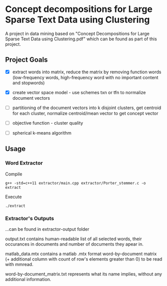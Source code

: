 # Concept decompositions for Large Sparse Text Data using Clustering
A project in data mining based on "Concept Decompositions for Large Sparse Text Data using Clustering.pdf" which can be found as part of this project. 

## Project Goals

- [x] extract words into matrix, reduce the matrix by removing function words (low-frequency words, high-frequency word with no important content and stopwords) 
- [x] create vector space model - use schemes txn or tfn to normalize document vectors
- [ ] partitioning of the document vectors into k disjoint clusters, get centroid for each cluster, normalize centroid/mean vector to get concept vector
- [ ] objective function - cluster quality
- [ ] spherical k-means algorithm


## Usage
### Word Extractor

Compile
```
g++ -std=c++11 extractor/main.cpp extractor/Porter_stemmer.c -o extract
```

Execute
```
./extract
```

### Extractor's Outputs

...can be found in extractor-output folder

output.txt contains human-readable list of all selected words, their occurances in documents and number of documents they apear in.

matlab_data.mtx contains a matlab .mtx format word-by-document matrix (+ additional column with count of row's elements greater than 0) to be read with mmread.

word-by-document_matrix.txt represents what its name implies, without any additional information.


